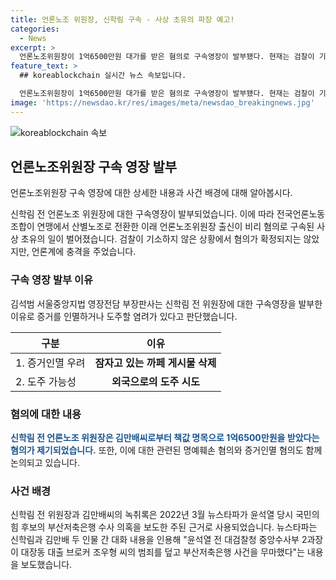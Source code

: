 ```yaml
---
title: 언론노조 위원장, 신학림 구속 - 사상 초유의 파장 예고!
categories:
  - News
excerpt: >
  언론노조위원장이 1억6500만원 대가를 받은 혐의로 구속영장이 발부됐다. 현재는 검찰이 기소하지 않은 상태이지만, 언론계에 충격을 주고 있다. 김씨와 신씨에 대한 구속영장은 증거인멸과 도주 우려를 고려한 것으로, 대장동 사건 관련 녹취록을 주된 근거로 사용했다. 지금은 사건이 확정되지 않았지만 기사에서는 더 자세한 내용을 확인할 수 있다.
feature_text: >
  ## koreablockchain 실시간 뉴스 속보입니다.

  언론노조위원장이 1억6500만원 대가를 받은 혐의로 구속영장이 발부됐다. 현재는 검찰이 기소하지 않은 상태이지만, 언론계에 충격을 주고 있다. 김씨와 신씨에 대한 구속영장은 증거인멸과 도주 우려를 고려한 것으로, 대장동 사건 관련 녹취록을 주된 근거로 사용했다. 지금은 사건이 확정되지 않았지만 기사에서는 더 자세한 내용을 확인할 수 있다.
image: 'https://newsdao.kr/res/images/meta/newsdao_breakingnews.jpg'
---
```


<p><img src="https://newsdao.kr/res/images/meta/newsdao_breakingnews.jpg" alt="koreablockchain 속보" /></p>

<h2 data-ke-size="size26">언론노조위원장 구속 영장 발부</h2>

<p data-ke-size="size16">언론노조위원장 구속 영장에 대한 상세한 내용과 사건 배경에 대해 알아봅시다.</p>

<p data-ke-size="size16">신학림 전 언론노조 위원장에 대한 구속영장이 발부되었습니다. 이에 따라 전국언론노동조합이 연맹에서 산별노조로 전환한 이래 언론노조위원장 출신이 비리 혐의로 구속된 사상 초유의 일이 벌어졌습니다. 검찰이 기소하지 않은 상황에서 혐의가 확정되지는 않았지만, 언론계에 충격을 주었습니다.</p>

<h3 data-ke-size="size24">구속 영장 발부 이유</h3>

<p data-ke-size="size16">김석범 서울중앙지법 영장전담 부장판사는 신학림 전 위원장에 대한 구속영장을 발부한 이유로 증거를 인멸하거나 도주할 염려가 있다고 판단했습니다.</p>

<table>
<thead>
<tr>
<th>구분</th>
<th>이유</th>
</tr>
</thead>
<tbody>
<tr>
<td>1. 증거인멸 우려</td>
<td style="text-align: center; height: 17px;"><b>잠자고 있는 까페 게시물 삭제</b></td>
</tr>
<tr>
<td>2. 도주 가능성</td>
<td style="text-align: center; height: 17px;"><b>외국으로의 도주 시도</b></td>
</tr>
</tbody>
</table>

<h3 data-ke-size="size24">혐의에 대한 내용</h3>

<p data-ke-size="size16"><b><span style="color: #1a5490;">신학림 전 언론노조 위원장은 김만배씨로부터 책값 명목으로 1억6500만원을 받았다는 혐의가 제기되었습니다.</span></b> 또한, 이에 대한 관련된 명예훼손 혐의와 증거인멸 혐의도 함께 논의되고 있습니다.</p>

<h3 data-ke-size="size24">사건 배경</h3>

<p data-ke-size="size16">신학림 전 위원장과 김만배씨의 녹취록은 2022년 3월 뉴스타파가 윤석열 당시 국민의힘 후보의 부산저축은행 수사 의혹을 보도한 주된 근거로 사용되었습니다. 뉴스타파는 신학림과 김만배 두 인물 간 대화 내용을 인용해 "윤석열 전 대검찰청 중앙수사부 2과장이 대장동 대출 브로커 조우형 씨의 범죄를 덮고 부산저축은행 사건을 무마했다"는 내용을 보도했습니다.</p>


